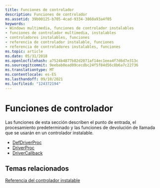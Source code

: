 ```yaml
---
title: Funciones de controlador
description: Funciones de controlador
ms.assetid: 39b00125-b705-4cad-9334-3860a93a4f05
keywords:
- Windows multimedia, funciones de controlador instalables
- funciones de controlador multimedia, instalables
- controladores instalables, funciones
- referencia de controlador instalable, funciones
- referencia de controladores instalables, funciones
ms.topic: article
ms.date: 05/31/2018
ms.openlocfilehash: a7524b4877b82d2071af14ec1eea4f7d6d7e313c
ms.sourcegitcommit: 9eebab0ead09cecdbc24f5f84d56c8b6a7c22736
ms.translationtype: MT
ms.contentlocale: es-ES
ms.lasthandoff: 09/10/2021
ms.locfileid: "124372194"
---
```

# <a name="driver-functions"></a>Funciones de controlador

Las funciones de esta sección describen el punto de entrada, el procesamiento predeterminado y las funciones de devolución de llamada que se usarán en un controlador instalable.

-   [DefDriverProc](/windows/win32/api/mmiscapi/nf-mmiscapi-defdriverproc)
-   [DriverProc](/windows/win32/api/mmiscapi/nc-mmiscapi-driverproc)
-   [DriverCallback](/windows/win32/api/mmiscapi/nf-mmiscapi-drivercallback)

## <a name="related-topics"></a>Temas relacionados

<dl> <dt>

[Referencia del controlador instalable](installable-driver-reference.md)
</dt> </dl>

 

 